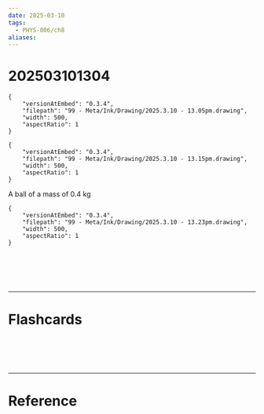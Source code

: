 ```yaml
---
date: 2025-03-10
tags:
  - PHYS-006/ch8
aliases:
---
```

# 202503101304

```handdrawn-ink
{
	"versionAtEmbed": "0.3.4",
	"filepath": "99 - Meta/Ink/Drawing/2025.3.10 - 13.05pm.drawing",
	"width": 500,
	"aspectRatio": 1
}
```

```handdrawn-ink
{
	"versionAtEmbed": "0.3.4",
	"filepath": "99 - Meta/Ink/Drawing/2025.3.10 - 13.15pm.drawing",
	"width": 500,
	"aspectRatio": 1
}
```

A ball of a mass of 0.4 kg


```handdrawn-ink
{
	"versionAtEmbed": "0.3.4",
	"filepath": "99 - Meta/Ink/Drawing/2025.3.10 - 13.23pm.drawing",
	"width": 500,
	"aspectRatio": 1
}
```


# ‌
---
# Flashcards


# ‌
---
# Reference
